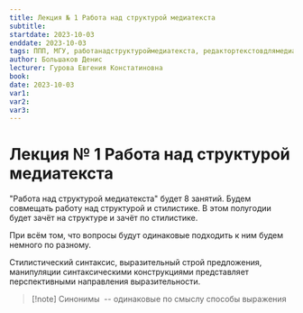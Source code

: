 ```yaml
---
title: Лекция № 1 Работа над структурой медиатекста
subtitle:
startdate: 2023-10-03
enddate: 2023-10-03
tags: ППП, МГУ, работанадструктуроймедиатекста, редактортекстовдлямедиа
author: Большаков Денис
lecturer: Гурова Евгения Констатиновна
book:
date: 2023-10-03
var1:
var2:
var3:
---
```


  

# Лекция № 1 Работа над структурой медиатекста

  

"Работа над структурой медиатекста" будет 8 занятий. Будем совмещать работу над структурой и стилистике. В этом полугодии будет зачёт на структуре и зачёт по стилистике. 

  

При всём том, что вопросы будут одинаковые подходить к ним будем немного по разному.

  

Стилистический синтаксис, выразительный строй предложения, манипуляции синтаксическими конструкциями представляет перспективными направления выразительности.

  

>[!note] Синонимы 
>-- одинаковые по смыслу способы выражения
